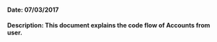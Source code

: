 #### Date: 07/03/2017

#### Description: This document explains the code flow of Accounts from user.
